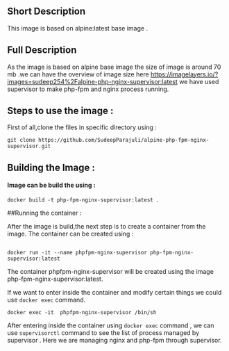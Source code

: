 ## Short Description

This image is based on alpine:latest base image .

## Full Description

As the image is based on alpine base image the size of image is around 70 mb .we can have the overview of image size here https://imagelayers.io/?images=sudeep254%2Falpine-php-nginx-supervisor:latest
we have used supervisor to make php-fpm and nginx process running.

## Steps to use the image :
 
First of all,clone the files in specific directory using :

```
git clone https://github.com/SudeepParajuli/alpine-php-fpm-nginx-supervisor.git

```



## Building the Image :
#### Image can be  build the  using :
```
docker build -t php-fpm-nginx-supervisor:latest . 

```


##Running the container :

After the image is build,the next step is to create a container from the image.
The container can be created using :

```

docker run -it --name phpfpm-nginx-supervisor php-fpm-nginx-supervisor:latest

```

The container phpfpm-nginx-supervisor will be created using the image php-fpm-nginx-supervisor:latest.

If we want to enter inside the container and modify certain things we could use ``` docker exec ``` command.
```
docker exec -it  phpfpm-nginx-supervisor /bin/sh

```
After entering inside the container using ``` docker exec ``` command , we can use ``` supervisorctl ``` command to see the list of process managed by supervisor . Here we are managing nginx and php-fpm through supervisor.
